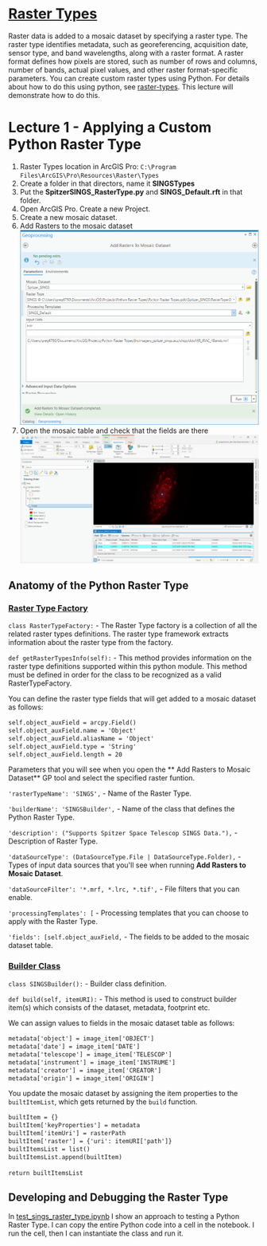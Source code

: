 # [Raster Types](https://desktop.arcgis.com/en/arcmap/10.3/manage-data/raster-and-images/what-is-a-raster-type.htm)
Raster data is added to a mosaic dataset by specifying a raster type. The raster type identifies metadata, such as georeferencing, acquisition date, sensor type, and band wavelengths, along with a raster format. A raster format defines how pixels are stored, such as number of rows and columns, number of bands, actual pixel values, and other raster format-specific parameters. 
You can create custom raster types using Python. For details about how to do this using python, see [raster-types](https://github.com/Esri/raster-types/wiki). This lecture will demonstrate how to do this.

# Lecture 1 - Applying a Custom Python Raster Type
1. Raster Types location in ArcGIS Pro: ```C:\Program Files\ArcGIS\Pro\Resources\Raster\Types```
2. Create a folder in that directors, name it **SINGSTypes**
3. Put the **SpitzerSINGS_RasterType.py** and **SINGS_Default.rft** in that folder.
4. Open ArcGIS Pro. Create a new Project.
5. Create a new mosaic dataset.
6. Add Rasters to the mosaic dataset
![](https://github.com/gbrunner/developing-with-imagery/blob/master/Supplemental/RasterTypes/SINGS_RasterType.png?raw=true)
7. Open the mosaic table and check that the fields are there
![](https://github.com/gbrunner/developing-with-imagery/blob/master/Supplemental/RasterTypes/SINGS_Mosaic.png?raw=true)

## Anatomy of the Python Raster Type

### [Raster Type Factory](https://github.com/Esri/raster-types/wiki/RasterTypeFactory-API)

```class RasterTypeFactory:``` - The Raster Type factory is a collection of all the related raster types definitions. The raster type framework extracts information about the raster type from the factory.

```def getRasterTypesInfo(self):``` - This method provides information on the raster type definitions supported within this python module. This method must be defined in order for the class to be recognized as a valid RasterTypeFactory.

You can define the raster type fields that will get added to a mosaic dataset as follows:
```
self.object_auxField = arcpy.Field()
self.object_auxField.name = 'Object'
self.object_auxField.aliasName = 'Object'
self.object_auxField.type = 'String'
self.object_auxField.length = 20
```

Parameters that you will see when you open the ** Add Rasters to Mosaic Dataset** GP tool and select the specified raster funtion.

```'rasterTypeName': 'SINGS',``` - Name of the Raster Type.

```'builderName': 'SINGSBuilder',``` - Name of the class that defines the Python Raster Type.

```'description': ("Supports Spitzer Space Telescop SINGS Data."),``` - Description of Raster Type.

```'dataSourceType': (DataSourceType.File | DataSourceType.Folder),``` - Types of input data sources that you'll see when running **Add Rasters to Mosaic Dataset**.

```'dataSourceFilter': '*.mrf, *.lrc, *.tif',``` - File filters that you can enable.

```'processingTemplates': [``` - Processing templates that you can choose to apply with the Raster Type.

```'fields': [self.object_auxField,``` - The fields to be added to the mosaic dataset table.

### [Builder Class](https://github.com/Esri/raster-types/wiki/Builder-API)

```class SINGSBuilder():``` - Builder class definition.

```def build(self, itemURI):``` - This method is used to construct builder item(s) which consists of the dataset, metadata, footprint etc.

We can assign values to fields in the mosaic dataset table as follows:
```
metadata['object'] = image_item['OBJECT']
metadata['date'] = image_item['DATE']
metadata['telescope'] = image_item['TELESCOP']
metadata['instrument'] = image_item['INSTRUME']
metadata['creator'] = image_item['CREATOR']
metadata['origin'] = image_item['ORIGIN']
```

You update the mosaic dataset by assigning the item properties to the ```builtItemList```, which gets returned by the ```build``` function.

```
builtItem = {}
builtItem['keyProperties'] = metadata
builtItem['itemUri'] = rasterPath
builtItem['raster'] = {'uri': itemURI['path']}
builtItemsList = list()
builtItemsList.append(builtItem)

return builtItemsList
```

## Developing and Debugging the Raster Type
In [test_sings_raster_type.ipynb]() I show an approach to testing a Python Raster Type. I can copy the entire Python code into a cell in the notebook. I run the cell, then I can instantiate the class and run it.
